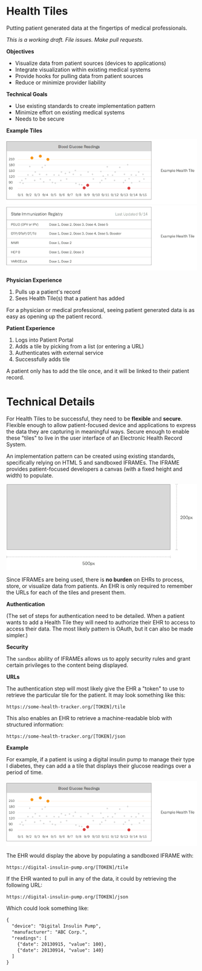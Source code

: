 Health Tiles
============
Putting patient generated data at the fingertips of medical professionals.

_This is a working draft. File issues. Make pull requests._

**Objectives**
- Visualize data from patient sources (devices to applications)
- Integrate visualization within existing medical systems
- Provide hooks for pulling data from patient sources
- Reduce or minimize provider liability

**Technical Goals**
- Use existing standards to create implementation pattern
- Minimize effort on existing medical systems
- Needs to be secure

**Example Tiles**

![Glucose Example](assets/example1.png)
![Immunization Example](assets/example2.png)

**Physician Experience**

1. Pulls up a patient's record
2. Sees Health Tile(s) that a patient has added

For a physician or medical professional, seeing patient generated data is as easy as opening up the patient record.

**Patient Experience**

1. Logs into Patient Portal
2. Adds a tile by picking from a list (or entering a URL)
3. Authenticates with external service
4. Successfully adds tile

A patient only has to add the tile once, and it will be linked to their patient record.

Technical Details
============
For Health Tiles to be successful, they need to be **flexible** and **secure**. Flexible enough to allow patient-focused device and applications to express the data they are capturing in meaningful ways. Secure enough to enable these "tiles" to live in the user interface of an Electronic Health Record System.

An implementation pattern can be created using existing standards, specifically relying on HTML 5 and sandboxed IFRAMEs. The IFRAME provides patient-focused developers a canvas (with a fixed height and width) to populate.

![Health Tile](assets/dimensions.png)

Since IFRAMEs are being used, there is **no burden** on EHRs to process, store, or visualize data from patients. An EHR is only required to remember the URLs for each of the tiles and present them.

**Authentication**

(The set of steps for authentication need to be detailed. When a patient wants to add a Health Tile they will need to authorize their EHR to access to access their data. The most likely pattern is OAuth, but it can also be made simpler.)

**Security**

The ```sandbox``` ability of IFRAMEs allows us to apply security rules and grant certain privileges to the content being displayed.

**URLs**

The authentication step will most likely give the EHR a "token" to use to retrieve the particular tile for the patient. It may look something like this:

```
https://some-health-tracker.org/[TOKEN]/tile
```

This also enables an EHR to retrieve a machine-readable blob with structured information:

```
https://some-health-tracker.org/[TOKEN]/json
```

**Example**

For example, if a patient is using a digital insulin pump to manage their type I diabetes, they can add a a tile that displays their glucose readings over a period of time.

![Glucose Example](assets/example1.png)

The EHR would display the above by populating a sandboxed IFRAME with:

```
https://digital-insulin-pump.org/[TOKEN]/tile
```

If the EHR wanted to pull in any of the data, it could by retrieving the following URL:

```
https://digital-insulin-pump.org/[TOKEN]/json
```

Which could look something like:

```
{
  "device": "Digital Insulin Pump",
  "manufacturer": "ABC Corp.",
  "readings": [
    {"date": 20130915, "value": 100},
    {"date": 20130914, "value": 140}
  ]
}
```
